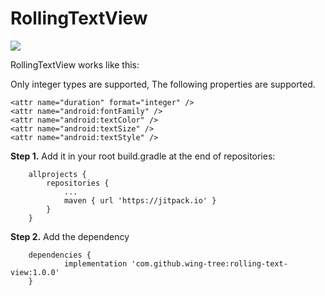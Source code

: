 # RollingTextView
[![](https://jitpack.io/v/wing-tree/rolling-text-view.svg)](https://jitpack.io/#wing-tree/rolling-text-view)

RollingTextView works like this:

Only integer types are supported,
The following properties are supported.
```
<attr name="duration" format="integer" />
<attr name="android:fontFamily" />
<attr name="android:textColor" />
<attr name="android:textSize" />
<attr name="android:textStyle" />
```
**Step 1.** Add it in your root build.gradle at the end of repositories:
```
	allprojects {
		repositories {
			...
			maven { url 'https://jitpack.io' }
		}
	}
```
**Step 2.** Add the dependency
```
	dependencies {
	        implementation 'com.github.wing-tree:rolling-text-view:1.0.0'
	}
```
